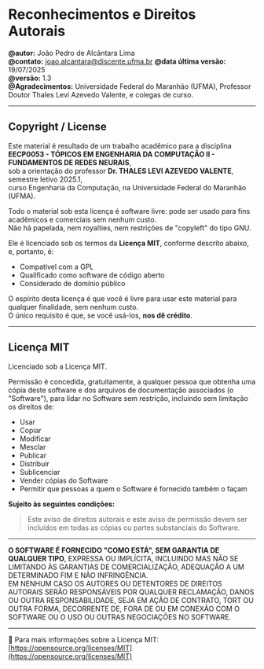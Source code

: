 # Reconhecimentos e Direitos Autorais

**@autor:** João Pedro de Alcântara Lima  
**@contato:** joao.alcantara@discente.ufma.br
**@data última versão:** 19/07/2025  
**@versão:** 1.3  
**@Agradecimentos:** Universidade Federal do Maranhão (UFMA), Professor Doutor Thales Levi Azevedo Valente, e colegas de curso.

---

## Copyright / License

Este material é resultado de um trabalho acadêmico para a disciplina  
**EECP0053 - TÓPICOS EM ENGENHARIA DA COMPUTAÇÃO II - FUNDAMENTOS DE REDES NEURAIS**,  
sob a orientação do professor **Dr. THALES LEVI AZEVEDO VALENTE**, semestre letivo 2025.1,  
curso Engenharia da Computação, na Universidade Federal do Maranhão (UFMA).

Todo o material sob esta licença é software livre: pode ser usado para fins acadêmicos e comerciais sem nenhum custo.  
Não há papelada, nem royalties, nem restrições de "copyleft" do tipo GNU.

Ele é licenciado sob os termos da **Licença MIT**, conforme descrito abaixo, e, portanto, é:

- Compatível com a GPL  
- Qualificado como software de código aberto  
- Considerado de domínio público  

O espírito desta licença é que você é livre para usar este material para qualquer finalidade, sem nenhum custo.  
O único requisito é que, se você usá-los, **nos dê crédito**.

---

## Licença MIT

Licenciado sob a Licença MIT.

Permissão é concedida, gratuitamente, a qualquer pessoa que obtenha uma cópia deste software e dos arquivos de documentação associados (o "Software"), para lidar no Software sem restrição, incluindo sem limitação os direitos de:

- Usar  
- Copiar  
- Modificar  
- Mesclar  
- Publicar  
- Distribuir  
- Sublicenciar  
- Vender cópias do Software  
- Permitir que pessoas a quem o Software é fornecido também o façam  

**Sujeito às seguintes condições:**

> Este aviso de direitos autorais e este aviso de permissão devem ser incluídos em todas as cópias ou partes substanciais do Software.

---

**O SOFTWARE É FORNECIDO "COMO ESTÁ", SEM GARANTIA DE QUALQUER TIPO**, EXPRESSA OU IMPLÍCITA, INCLUINDO MAS NÃO SE LIMITANDO ÀS GARANTIAS DE COMERCIALIZAÇÃO, ADEQUAÇÃO A UM DETERMINADO FIM E NÃO INFRINGÊNCIA.  
EM NENHUM CASO OS AUTORES OU DETENTORES DE DIREITOS AUTORAIS SERÃO RESPONSÁVEIS POR QUALQUER RECLAMAÇÃO, DANOS OU OUTRA RESPONSABILIDADE, SEJA EM AÇÃO DE CONTRATO, TORT OU OUTRA FORMA, DECORRENTE DE, FORA DE OU EM CONEXÃO COM O SOFTWARE OU O USO OU OUTRAS NEGOCIAÇÕES NO SOFTWARE.

---

🔗 Para mais informações sobre a Licença MIT:  
[https://opensource.org/licenses/MIT](https://opensource.org/licenses/MIT)
